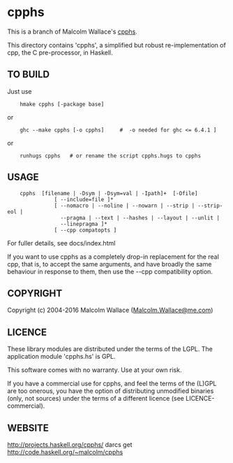 # cpphs
This is a branch of Malcolm Wallace's [cpphs](https://hackage.haskell.org/package/cpphs).

This directory contains 'cpphs', a simplified but robust
re-implementation of cpp, the C pre-processor, in Haskell.

## TO BUILD
Just use
```
    hmake cpphs [-package base]
```
or
```
    ghc --make cpphs [-o cpphs]		#  -o needed for ghc <= 6.4.1 ]
```
or
```
    runhugs cpphs	# or rename the script cpphs.hugs to cpphs
```


## USAGE
```
	cpphs  [filename | -Dsym | -Dsym=val | -Ipath]+  [-Ofile]
               [ --include=file ]*
               [ --nomacro | --noline | --nowarn | --strip | --strip-eol |
                 --pragma | --text | --hashes | --layout | --unlit |
                 --linepragma ]*
               [ --cpp compatopts ]
```
For fuller details, see docs/index.html

If you want to use cpphs as a completely drop-in replacement for the
real cpp, that is, to accept the same arguments, and have broadly
the same behaviour in response to them, then use the --cpp compatibility
option.


## COPYRIGHT
Copyright (c) 2004-2016 Malcolm Wallace (Malcolm.Wallace@me.com)


## LICENCE
These library modules are distributed under the terms of the LGPL.
The application module 'cpphs.hs' is GPL.

This software comes with no warranty.  Use at your own risk.

If you have a commercial use for cpphs, and feel the terms of the (L)GPL
are too onerous, you have the option of distributing unmodified binaries
(only, not sources) under the terms of a different licence (see
LICENCE-commercial).


## WEBSITE
http://projects.haskell.org/cpphs/
darcs get http://code.haskell.org/~malcolm/cpphs
